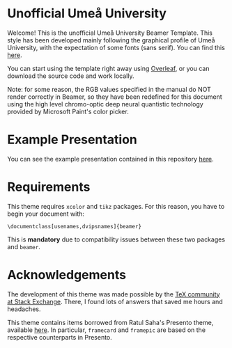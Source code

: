 Unofficial Umeå University
==========================

Welcome! This is the unofficial Umeå University Beamer Template. This style has been developed mainly following the graphical profile of Umeå University, with the expectation of some fonts (sans serif). You can find this [here](https://www.aurora.umu.se/stod-och-service/kommunikation/grafisk-profil/). 

You can start using the template right away using [Overleaf](<insert URL here>), or you can download the source code and work locally.

Note: for some reason, the RGB values specified in the manual do NOT render correctly in Beamer, so they have been redefined for this document using the high level chromo-optic deep neural quantistic technology provided by Microsoft Paint's color picker.

# Example Presentation

You can see the example presentation contained in this repository [here](https://v1.overleaf.com/latex/templates/umea-university-unofficial-beamer-theme/ptvmzxqzjhcn.pdf).

# Requirements

This theme requires `xcolor` and `tikz` packages. For this reason, you have to begin your document with:
```TeX
\documentclass[usenames,dvipsnames]{beamer}
```
This is **mandatory** due to compatibility issues between these two packages and `beamer`.

# Acknowledgements

The development of this theme was made possible by the [TeX community at Stack Exchange](http://tex.stackexchange.com/). There, I found lots of answers that saved me hours and headaches.

This theme contains items borrowed from Ratul Saha's Presento theme, available [here](https://github.com/RatulSaha/presento). In particular, `framecard` and `framepic` are based on the respective counterparts in Presento.
